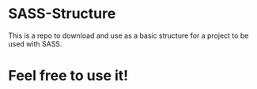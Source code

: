 # SASS-Structure
This is a repo to download and use as a basic structure for a project to be used with SASS.

# Feel free to use it!
